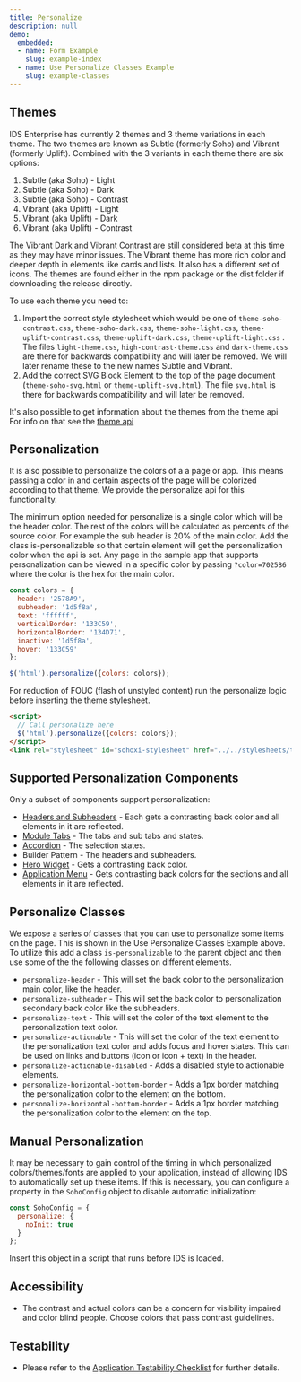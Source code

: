```yaml
---
title: Personalize
description: null
demo:
  embedded:
  - name: Form Example
    slug: example-index
  - name: Use Personalize Classes Example
    slug: example-classes
---
```


## Themes

IDS Enterprise has currently 2 themes and 3 theme variations in each theme. The two themes are known as Subtle (formerly Soho) and Vibrant (formerly Uplift). Combined with the 3 variants in each theme there are six options:

1. Subtle (aka Soho) - Light
1. Subtle (aka Soho) - Dark
1. Subtle (aka Soho) - Contrast
1. Vibrant (aka Uplift) - Light
1. Vibrant (aka Uplift) - Dark
1. Vibrant (aka Uplift) - Contrast

The Vibrant Dark and Vibrant Contrast are still considered beta at this time as they may have minor issues. The Vibrant theme has more rich color and deeper depth in elements like cards and lists. It also has a different set of icons. The themes are found either in the npm package or the dist folder if downloading the release directly.

To use each theme you need to:

1. Import the correct style stylesheet which would be one of `theme-soho-contrast.css`, `theme-soho-dark.css`, `theme-soho-light.css`, `theme-uplift-contrast.css`, `theme-uplift-dark.css`, `theme-uplift-light.css` . The files `light-theme.css`, `high-contrast-theme.css` and `dark-theme.css` are there for backwards compatibility and will later be removed. We will later rename these to the new names Subtle and Vibrant.
2. Add the correct SVG Block Element to the top of the page document (`theme-soho-svg.html` or `theme-uplift-svg.html`). The file `svg.html` is there for backwards compatibility and will later be removed.

It's also possible to get information about the themes from the theme api For info on that see the [theme api]( ./theme)

## Personalization

It is also possible to personalize the colors of a a page or app. This means passing a color in and certain aspects of the page will be colorized according to that theme. We provide the personalize api for this functionality.

The minimum option needed for personalize is a single color which will be the header color. The rest of the colors will be calculated as percents of the source color. For example the sub header is 20% of the main color. Add the class is-personalizable so that certain element will get the personalization color when the api is set. Any page in the sample app that supports personalization can be viewed in a specific color by passing `?color=7025B6` where the color is the hex for the main color.

```javascript
const colors = {
  header: '2578A9',
  subheader: '1d5f8a',
  text: 'ffffff',
  verticalBorder: '133C59',
  horizontalBorder: '134D71',
  inactive: '1d5f8a',
  hover: '133C59'
};

$('html').personalize({colors: colors});
```

For reduction of FOUC (flash of unstyled content) run the personalize logic before inserting the theme stylesheet.

```html
<script>
  // Call personalize here
  $('html').personalize({colors: colors});
</script>
<link rel="stylesheet" id="sohoxi-stylesheet" href="../../stylesheets/theme-{{theme}}.css" type="text/css">
```

## Supported Personalization Components

Only a subset of components support personalization:

- [Headers and Subheaders]( ./header) - Each gets a contrasting back color and all elements in it are reflected.
- [Module Tabs]( ./tabs-module) - The tabs and sub tabs and states.
- [Accordion]( ./accordion) - The selection states.
- Builder Pattern - The headers and subheaders.
- [Hero Widget]( ./homepage) - Gets a contrasting back color.
- [Application Menu]( ./applicationmenu) - Gets contrasting back colors for the sections and all elements in it are reflected.

## Personalize Classes

We expose a series of classes that you can use to personalize some items on the page. This is shown in the Use Personalize Classes Example above. To utilize this add a class `is-personalizable` to the parent object and then use some of the the following classes on different elements.

- `personalize-header` - This will set the back color to the personalization main color, like the header.
- `personalize-subheader` - This will set the back color to personalization secondary back color like the subheaders.
- `personalize-text` - This will set the color of the text element to the personalization text color.
- `personalize-actionable` - This will set the color of the text element to the personalization text color and adds focus and hover states. This can be used on links and buttons (icon or icon + text) in the header.
- `personalize-actionable-disabled` - Adds a disabled style to actionable elements.
- `personalize-horizontal-bottom-border` - Adds a 1px border matching the personalization color to the element on the bottom.
- `personalize-horizontal-bottom-border` - Adds a 1px border matching the personalization color to the element on the top.

## Manual Personalization

It may be necessary to gain control of the timing in which personalized colors/themes/fonts are applied to your application, instead of allowing IDS to automatically set up these items.  If this is necessary, you can configure a property in the `SohoConfig` object to disable automatic initialization:

```js
const SohoConfig = {
  personalize: {
    noInit: true
  }
};
```

Insert this object in a script that runs before IDS is loaded.

## Accessibility

- The contrast and actual colors can be a concern for visibility impaired and color blind people. Choose colors that pass contrast guidelines.

## Testability

- Please refer to the [Application Testability Checklist](https://design.infor.com/resources/application-testability-checklist) for further details.
